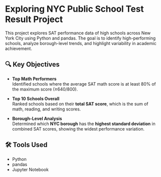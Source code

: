 # Exploring NYC Public School Test Result Project
This project explores SAT performance data of high schools across New York City using Python and pandas. The goal is to identify high-performing schools, analyze borough-level trends, and highlight variability in academic achievement.

## 🔍 Key Objectives

- **Top Math Performers**  
  Identified schools where the average SAT math score is at least 80% of the maximum score (≥640/800).

- **Top 10 Schools Overall**  
  Ranked schools based on their **total SAT score**, which is the sum of math, reading, and writing scores.

- **Borough-Level Analysis**  
  Determined which **NYC borough** has the **highest standard deviation** in combined SAT scores, showing the widest performance variation.

## 🛠️ Tools Used

- Python
- pandas
- Jupyter Notebook




